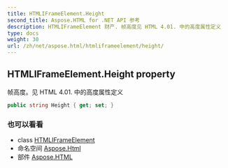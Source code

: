 ```yaml
---
title: HTMLIFrameElement.Height
second_title: Aspose.HTML for .NET API 参考
description: HTMLIFrameElement 财产. 帧高度见 HTML 4.01. 中的高度属性定义
type: docs
weight: 30
url: /zh/net/aspose.html/htmliframeelement/height/
---
```

## HTMLIFrameElement.Height property

帧高度。见 HTML 4.01. 中的高度属性定义

```csharp
public string Height { get; set; }
```

### 也可以看看

* class [HTMLIFrameElement](../)
* 命名空间 [Aspose.Html](../../htmliframeelement/)
* 部件 [Aspose.HTML](../../../)


